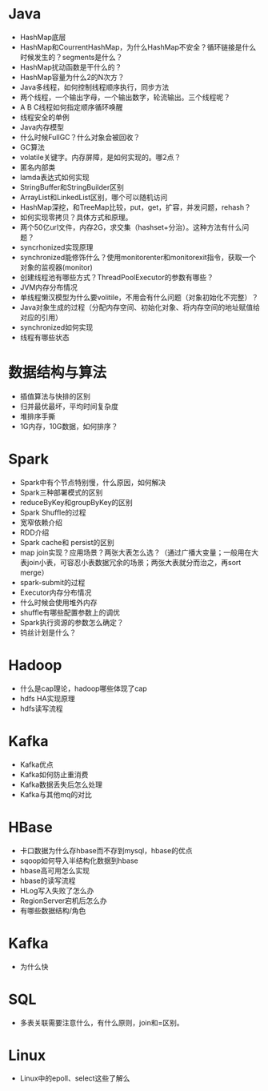 # Java
- HashMap底层
- HashMap和CourrentHashMap，为什么HashMap不安全？循环链接是什么时候发生的？segments是什么？
- HashMap扰动函数是干什么的？
- HashMap容量为什么2的N次方？
- Java多线程，如何控制线程顺序执行，同步方法
- 两个线程，一个输出字母，一个输出数字，轮流输出。三个线程呢？
- A B C线程如何指定顺序循环唤醒
- 线程安全的单例
- Java内存模型
- 什么时候FullGC？什么对象会被回收？
- GC算法
- volatile关键字。内存屏障，是如何实现的。哪2点？
- 匿名内部类
- lamda表达式如何实现
- StringBuffer和StringBuilder区别
- ArrayList和LinkedList区别，哪个可以随机访问
- HashMap深挖，和TreeMap比较，put，get，扩容，并发问题，rehash？
- 如何实现零拷贝？具体方式和原理。
- 两个50亿url文件，内存2G，求交集（hashset+分治）。这种方法有什么问题？
- syncrhonized实现原理
- synchronized能修饰什么？使用monitorenter和monitorexit指令，获取一个对象的监视器(monitor)
- 创建线程池有哪些方式？ThreadPoolExecutor的参数有哪些？
- JVM内存分布情况
- 单线程懒汉模型为什么要volitile，不用会有什么问题（对象初始化不完整）？
- Java对象生成的过程（分配内存空间、初始化对象、将内存空间的地址赋值给对应的引用）
- synchronized如何实现
- 线程有哪些状态

# 数据结构与算法
- 插值算法与快排的区别
- 归并最优最坏，平均时间复杂度
- 堆排序手撕
- 1G内存，10G数据，如何排序？ 

# Spark
- Spark中有个节点特别慢，什么原因，如何解决
- Spark三种部署模式的区别
- reduceByKey和groupByKey的区别
- Spark Shuffle的过程
- 宽窄依赖介绍
- RDD介绍
- Spark cache和 persist的区别
- map join实现？应用场景？两张大表怎么选？（通过广播大变量；一般用在大表join小表，可容忍小表数据冗余的场景；两张大表就分而治之，再sort merge）
- spark-submit的过程
- Executor内存分布情况
- 什么时候会使用堆外内存
- shuffle有哪些配置参数上的调优
- Spark执行资源的参数怎么确定？
- 钨丝计划是什么？

# Hadoop
- 什么是cap理论，hadoop哪些体现了cap
- hdfs HA实现原理
- hdfs读写流程 

# Kafka
- Kafka优点
- Kafka如何防止重消费
- Kafka数据丢失后怎么处理
- Kafka与其他mq的对比

# HBase
- 卡口数据为什么存hbase而不存到mysql，hbase的优点
- sqoop如何导入半结构化数据到hbase
- hbase高可用怎么实现
- hbase的读写流程
- HLog写入失败了怎么办
- RegionServer宕机后怎么办
- 有哪些数据结构/角色

# Kafka
- 为什么快

# SQL
- 多表关联需要注意什么，有什么原则，join和=区别。

# Linux
- Linux中的epoll、select这些了解么